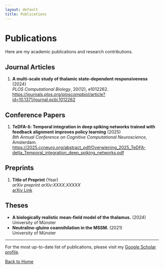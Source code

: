 ```yaml
---
layout: default
title: Publications
---
```


<h1>Publications</h1>

<p>Here are my academic publications and research contributions.</p>

<h2>Journal Articles</h2>

<ol>
<li><strong>A multi-scale study of thalamic state-dependent responsiveness</strong> (2024)<br>
<em>PLOS Computational Biology</em>, 20(12), e1012262.<br>
<a href="#" target="_blank">https://journals.plos.org/ploscompbiol/article?id=10.1371/journal.pcbi.1012262</a></li>
</ol>

<h2>Conference Papers</h2>

<ol>
<li><strong>TeDFA-δ: Temporal integration in deep spiking networks trained with feedback alignment improves policy learning</strong> (2025)<br>
<em>8th Annual Conference on Cognitive Computational Neuroscience</em>, Amsterdam.<br>
<a href="#" target="_blank">https://2025.ccneuro.org/abstract_pdf/Overwiening_2025_TeDFA-delta_Temporal_integration_deep_spiking_networks.pdf</a></li>
</ol>

<h2>Preprints</h2>

<ol>
<li><strong>Title of Preprint</strong> (Year)<br>
<em>arXiv preprint arXiv:XXXX.XXXXX</em><br>
<a href="#" target="_blank">arXiv Link</a></li>
</ol>

<h2>Theses</h2>

<ul>
<li><strong>A biologically realistic mean-field model of the thalamus.</strong> (2024)<br>
University of Münster</li>

<li><strong>Neutralino-gluino coannihilation in the MSSM.</strong> (2021)<br>
University of Münster</li>
</ul>

<hr>

<p>For the most up-to-date list of publications, please visit my <a href="https://scholar.google.com/citations?user=XDpDiuYAAAAJ&hl=en" target="_blank">Google Scholar profile</a>.</p>

<p><a href="{{ site.baseurl }}/">Back to Home</a></p>